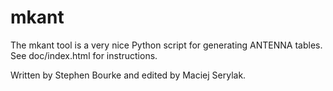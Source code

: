 # mkant
The mkant tool is a very nice Python script for generating ANTENNA tables.
See doc/index.html for instructions.

Written by Stephen Bourke and edited by Maciej Serylak.
